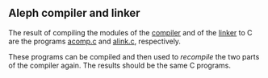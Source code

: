 ## Aleph compiler and linker

The result of compiling the modules of the [compiler](../comp) 
and of the [linker](../link) to C are the programs [acomp.c](acomp.c) 
and [alink.c](alink.c), respectively.

These programs can be compiled and then used to *recompile* the two 
parts of the compiler again. The results should be the same C programs.
